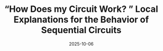 ---
title: "“How Does my Circuit Work? ” Local Explanations for the Behavior of Sequential Circuits"
collection: publications
date: 2025-10-06
venue: 'FMCAD'
paperurl: 'https://r-mukund.github.io/pdf/submitted/2025-SS3.pdf'
citation: 'Amirmohammad Nazari, Matin Amini, Mukund Raghothaman.   '
---